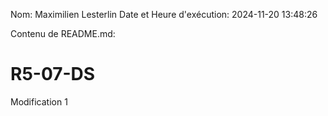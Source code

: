 Nom: Maximilien Lesterlin
Date et Heure d'exécution: 2024-11-20 13:48:26

Contenu de README.md:

# R5-07-DS

Modification 1
